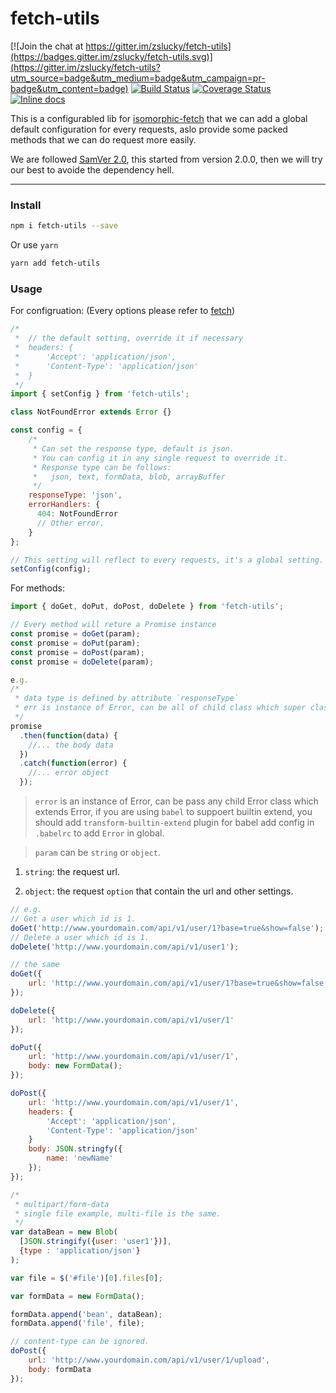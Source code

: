 # fetch-utils

[![Join the chat at https://gitter.im/zslucky/fetch-utils](https://badges.gitter.im/zslucky/fetch-utils.svg)](https://gitter.im/zslucky/fetch-utils?utm_source=badge&utm_medium=badge&utm_campaign=pr-badge&utm_content=badge)
[![Build Status](https://travis-ci.org/zslucky/fetch-utils.svg?branch=master)](https://travis-ci.org/zslucky/fetch-utils)
[![Coverage Status](https://coveralls.io/repos/github/zslucky/fetch-utils/badge.svg?branch=master)](https://coveralls.io/github/zslucky/fetch-utils?branch=master)
[![Inline docs](http://inch-ci.org/github/zslucky/fetch-utils.svg?branch=master)](http://inch-ci.org/github/zslucky/fetch-utils)

This is a configurabled lib for [isomorphic-fetch](https://github.com/matthew-andrews/isomorphic-fetch) that we can add a global default configuration for every requests, aslo provide some packed methods that we can do request more easily.

We are followed [SamVer 2.0](http://semver.org/), this started from version 2.0.0, then we will try our best to avoide the dependency hell.

---
### Install
```sh
npm i fetch-utils --save
```
Or use `yarn`
```sh
yarn add fetch-utils
```

### Usage
For configruation: (Every options please refer to [fetch](https://github.com/github/fetch))
```javascript
/*
 *  // the default setting, override it if necessary
 *  headers: {
 *      'Accept': 'application/json',
 *      'Content-Type': 'application/json'
 *  }
 */
import { setConfig } from 'fetch-utils';

class NotFoundError extends Error {}

const config = {
    /*
     * Can set the response type, default is json.
     * You can config it in any single request to override it.
     * Response type can be follows:
     *   json, text, formData, blob, arrayBuffer
     */
    responseType: 'json',
    errorHandlers: {
      404: NotFoundError
      // Other error.
    }
};

// This setting will reflect to every requests, it's a global setting.
setConfig(config);
```

For methods:
```javascript
import { doGet, doPut, doPost, doDelete } from 'fetch-utils';

// Every method will reture a Promise instance
const promise = doGet(param);
const promise = doPut(param);
const promise = doPost(param);
const promise = doDelete(param);

e.g.
/*
 * data type is defined by attribute `responseType`
 * err is instance of Error, can be all of child class which super class is Error
 */
promise
  .then(function(data) {
    //... the body data
  })
  .catch(function(error) {
    //... error object
  });
```

> `error` is an instance of Error, can be pass any child Error class which extends Error, if you are using `babel` to suppoert builtin extend, you should add `transform-builtin-extend` plugin for babel add config in `.babelrc` to add `Error` in global.

> `param` can be `string` or `object`.

1. `string`: the request url.

2. `object`: the request `option` that contain the url and other settings.

```javascript
// e.g.
// Get a user which id is 1.
doGet('http://www.yourdomain.com/api/v1/user/1?base=true&show=false');
// Delete a user which id is 1.
doDelete('http://www.yourdomain.com/api/v1/user1');

// the same
doGet({
    url: 'http://www.yourdomain.com/api/v1/user/1?base=true&show=false'
});

doDelete({
    url: 'http://www.yourdomain.com/api/v1/user/1'
});

doPut({
    url: 'http://www.yourdomain.com/api/v1/user/1',
    body: new FormData();
});

doPost({
    url: 'http://www.yourdomain.com/api/v1/user/1',
    headers: {
        'Accept': 'application/json',
        'Content-Type': 'application/json'
    }
    body: JSON.stringfy({
        name: 'newName'
    });
});

/*
 * multipart/form-data
 * single file example, multi-file is the same.
 */
var dataBean = new Blob(
  [JSON.stringify({user: 'user1'})],
  {type : 'application/json'}
);

var file = $('#file')[0].files[0];

var formData = new FormData();

formData.append('bean', dataBean);
formData.append('file', file);

// content-type can be ignored.
doPost({
    url: 'http://www.yourdomain.com/api/v1/user/1/upload',
    body: formData
});
```
